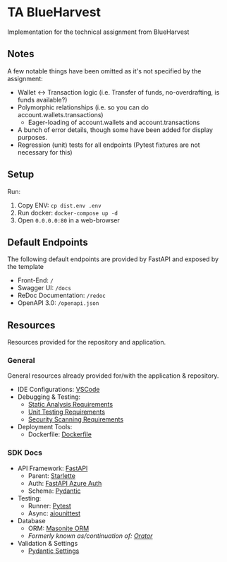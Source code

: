 # TA BlueHarvest
Implementation for the technical assignment from BlueHarvest

## Notes
A few notable things have been omitted as it's not specified by the assignment:
- Wallet <-> Transaction logic (i.e. Transfer of funds, no-overdrafting, is funds available?)
- Polymorphic relationships (i.e. so you can do account.wallets.transactions)
  - Eager-loading of account.wallets and account.transactions
- A bunch of error details, though some have been added for display purposes.
- Regression (unit) tests for all endpoints (Pytest fixtures are not necessary for this)

## Setup
Run:
1. Copy ENV: `cp dist.env .env`
2. Run docker: `docker-compose up -d`
3. Open `0.0.0.0:80` in a web-browser


## Default Endpoints
The following default endpoints are provided by FastAPI and exposed by the template
- Front-End: `/`
- Swagger UI: `/docs`
- ReDoc Documentation: `/redoc`
- OpenAPI 3.0: `/openapi.json`


## Resources
Resources provided for the repository and application.

### General
General resources already provided for/with the application & repository.
- IDE Configurations: [VSCode](resources/vscode)
- Debugging & Testing:
  - [Static Analysis Requirements](resources/requirements/analysis.txt)
  - [Unit Testing Requirements](resources/requirements/testing.txt)
  - [Security Scanning Requirements](resources/requirements/security.txt)
- Deployment Tools:
  - Dockerfile: [Dockerfile](Dockerfile)

### SDK Docs
- API Framework: [FastAPI](https://fastapi.tiangolo.com/)
  - Parent: [Starlette](https://www.starlette.io/)
  - Auth: [FastAPI Azure Auth](https://github.com/Intility/fastapi-azure-auth)
  - Schema: [Pydantic](https://pydantic-docs.helpmanual.io/)
- Testing:
  - Runner: [Pytest](https://docs.pytest.org/en/6.2.x/)
  - Async: [aiounittest](https://pypi.org/project/aiounittest/)
- Database
  - ORM: [Masonite ORM](https://orm.masoniteproject.com/)
  - _Formerly known as/continuation of: [Orator](https://orator-orm.com/)_
- Validation & Settings
  - [Pydantic Settings](https://pydantic-docs.helpmanual.io/usage/settings/)
